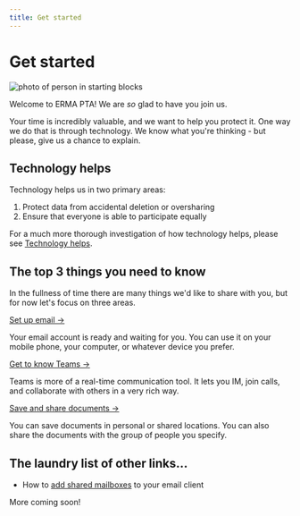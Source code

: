```yaml
---
title: Get started
---
```


# Get started

![photo of person in starting blocks][hero-image]

Welcome to ERMA PTA! We are _so_ glad to have you join us.

Your time is incredibly valuable, and we want to help you protect it. One way we do that is through technology. We know what you're thinking - but please, give us a chance to explain.

## Technology helps

Technology helps us in two primary areas:

1. Protect data from accidental deletion or oversharing
2. Ensure that everyone is able to participate equally

For a much more thorough investigation of how technology helps, please see [Technology helps](technology-helps).

## The top 3 things you need to know

In the fullness of time there are many things we'd like to share with you, but for now let's focus on three areas.

[Set up email →](set-up-email)

Your email account is ready and waiting for you. You can use it on your mobile phone, your computer, or whatever device you prefer.

[Get to know Teams →](get-to-know-teams)

Teams is more of a real-time communication tool. It lets you IM, join calls, and collaborate with others in a very rich way.

[Save and share documents →](save-and-share-documents)

You can save documents in personal or shared locations. You can also share the documents with the group of people you specify.

## The laundry list of other links...

- How to [add shared mailboxes](add-shared-mailboxes) to your email client

More coming soon!

[hero-image]: https://images.unsplash.com/photo-1461896836934-ffe607ba8211?ixlib=rb-1.2.1&ixid=eyJhcHBfaWQiOjg2MjE3fQ&w=900&h=225&crop=focalpoint&fit=crop
